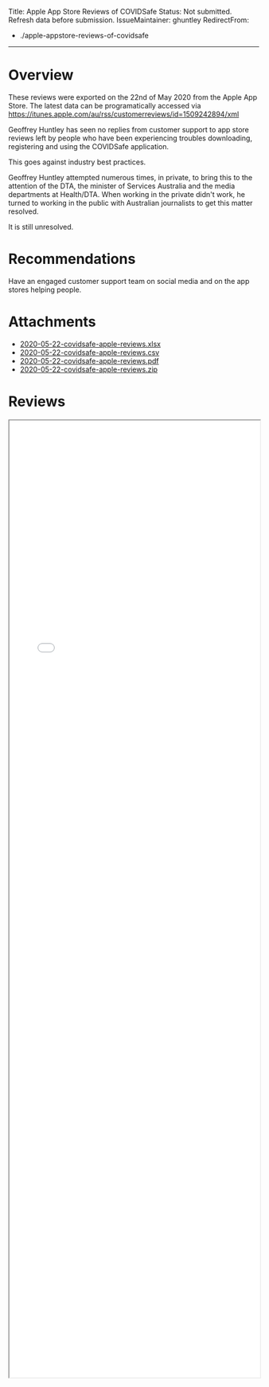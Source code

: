 Title: Apple App Store Reviews of COVIDSafe
Status: Not submitted. Refresh data before submission.
IssueMaintainer: ghuntley
RedirectFrom:
- ./apple-appstore-reviews-of-covidsafe
---

# Overview

These reviews were exported on the 22nd of May 2020 from the Apple App Store. The latest data can be programatically accessed via https://itunes.apple.com/au/rss/customerreviews/id=1509242894/xml

Geoffrey Huntley has seen no replies from customer support to app store reviews left by people who have been experiencing troubles downloading, registering and using the COVIDSafe application.

This goes against industry best practices.

<?# Twitter 1256935502638272513 /?>

Geoffrey Huntley attempted numerous times, in private, to bring this to the attention of the DTA, the minister of Services Australia and the media departments at Health/DTA. When working in the private didn't work, he turned to working in the public with Australian journalists to get this matter resolved.

<?# Twitter 1257506430476640256 /?>

It is still unresolved.

# Recommendations

Have an engaged customer support team on social media and on the app stores helping people.

<?# Twitter 1256946000922423296 /?>

# Attachments

- <a href="2020-05-22-covidsafe-apple-reviews.xlsx">2020-05-22-covidsafe-apple-reviews.xlsx</a>
- <a href="2020-05-22-covidsafe-apple-reviews.csv">2020-05-22-covidsafe-apple-reviews.csv</a>
- <a href="2020-05-22-covidsafe-apple-reviews.pdf">2020-05-22-covidsafe-apple-reviews.pdf</a>
- <a href="2020-05-22-covidsafe-apple-reviews.zip">2020-05-22-covidsafe-apple-reviews.zip</a>

# Reviews

<iframe src="2020-05-22-covidsafe-apple-reviews.pdf" width="100%" height="1920"/>
